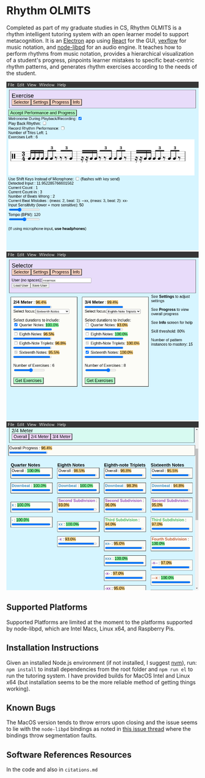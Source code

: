 # Rhythm OLMITS
Completed as part of my graduate studies in CS, Rhythm OLMITS is a rhythm intelligent tutoring system with an open learner model to support metacognition. It is an [Electron](https://github.com/electron/electron) app using [React](https://github.com/facebook/react) for the GUI, [vexflow](https://github.com/0xfe/vexflow) for music notation, and [node-libpd](https://github.com/ircam-ismm/node-libpd) for an audio engine. It teaches how to perform rhythms from music notation, provides a hierarchical visualization of a student's progress, pinpoints learner mistakes to specific beat-centric rhythm patterns, and generates rhythm exercises according to the needs of the student.

![Exercise Screen](images/rhythm_olmits_exercise2.png)
![Selection Screen](images/rhythm_olmits_select.png)
![OLM Screen](images/rhythm_olmits_progress.png)


## Supported Platforms
Supported Platforms are limited at the moment to the platforms supported by node-libpd, which are Intel Macs, Linux x64, and Raspberry Pis.

## Installation Instructions
Given an installed Node.js environment (if not installed, I suggest [nvm](https://github.com/nvm-sh/nvm)), run: `npm install` to install dependencies from the root folder and `npm run el` to run the tutoring system. I have provided builds for MacOS Intel and Linux x64 (but installation seems to be the more reliable method of getting things working).

## Known Bugs
The MacOS version tends to throw errors upon closing and the issue seems to lie with the `node-libpd` bindings as noted in [this issue thread](https://github.com/ircam-ismm/node-libpd/issues/3#issuecomment-1154899839) where the bindings throw segmentation faults.

## Software References Resources
In the code and also in `citations.md`

